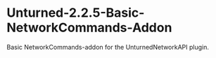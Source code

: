 # Unturned-2.2.5-Basic-NetworkCommands-Addon
Basic NetworkCommands-addon for the UnturnedNetworkAPI plugin.
